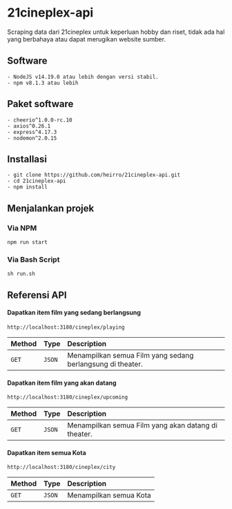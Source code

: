 
# 21cineplex-api

Scraping data dari 21cineplex untuk keperluan hobby dan riset, tidak ada hal yang berbahaya atau dapat merugikan website sumber.

## Software
```
- NodeJS v14.19.0 atau lebih dengan versi stabil.
- npm v8.1.3 atau lebih
```

## Paket software
```
- cheerio^1.0.0-rc.10
- axios^0.26.1
- express^4.17.3
- nodemon^2.0.15
```

## Installasi

```
- git clone https://github.com/heirro/21cineplex-api.git
- cd 21cineplex-api
- npm install
```

## Menjalankan projek

### Via NPM
```
npm run start
```

### Via Bash Script
```
sh run.sh
```
## Referensi API

#### Dapatkan item film yang sedang berlangsung

```http
http://localhost:3180/cineplex/playing
```

| Method | Type     | Description                |
| :-------- | :------- | :------------------------- |
| `GET` | `JSON` | Menampilkan semua Film yang sedang berlangsung di theater. |

#### Dapatkan item film yang akan datang

```http
http://localhost:3180/cineplex/upcoming
```

| Method | Type     | Description                |
| :-------- | :------- | :------------------------- |
| `GET` | `JSON` | Menampilkan semua Film yang akan datang di theater. |

#### Dapatkan item semua Kota

```http
http://localhost:3180/cineplex/city
```

| Method | Type     | Description                |
| :-------- | :------- | :------------------------- |
| `GET` | `JSON` | Menampilkan semua Kota |